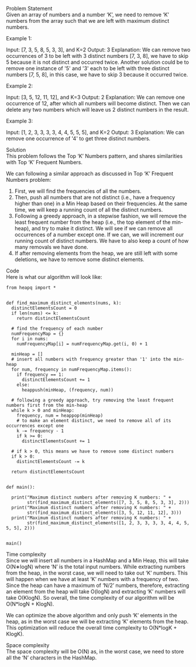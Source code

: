 Problem Statement \
Given an array of numbers and a number ‘K’, we need to remove ‘K’ numbers from the array such that we are left with maximum distinct numbers.

Example 1:

Input: [7, 3, 5, 8, 5, 3, 3], and K=2
Output: 3
Explanation: We can remove two occurrences of 3 to be left with 3 distinct numbers [7, 3, 8], we have 
to skip 5 because it is not distinct and occurred twice. 
Another solution could be to remove one instance of '5' and '3' each to be left with three 
distinct numbers [7, 5, 8], in this case, we have to skip 3 because it occurred twice.

Example 2:

Input: [3, 5, 12, 11, 12], and K=3
Output: 2
Explanation: We can remove one occurrence of 12, after which all numbers will become distinct. Then 
we can delete any two numbers which will leave us 2 distinct numbers in the result.

Example 3:

Input: [1, 2, 3, 3, 3, 3, 4, 4, 5, 5, 5], and K=2
Output: 3
Explanation: We can remove one occurrence of '4' to get three distinct numbers.

Solution \
This problem follows the Top ‘K’ Numbers pattern, and shares similarities with Top ‘K’ Frequent Numbers.

We can following a similar approach as discussed in Top ‘K’ Frequent Numbers problem:

1. First, we will find the frequencies of all the numbers.
2. Then, push all numbers that are not distinct (i.e., have a frequency higher than one) in a Min Heap based on their frequencies. At the same time, we will keep a running count of all the distinct numbers.
3. Following a greedy approach, in a stepwise fashion, we will remove the least frequent number from the heap (i.e., the top element of the min-heap), and try to make it distinct. We will see if we can remove all occurrences of a number except one. If we can, we will increment our running count of distinct numbers. We have to also keep a count of how many removals we have done.
4. If after removing elements from the heap, we are still left with some deletions, we have to remove some distinct elements.

Code \
Here is what our algorithm will look like:
```
from heapq import *


def find_maximum_distinct_elements(nums, k):
  distinctElementsCount = 0
  if len(nums) <= k:
    return distinctElementsCount

  # find the frequency of each number
  numFrequencyMap = {}
  for i in nums:
    numFrequencyMap[i] = numFrequencyMap.get(i, 0) + 1

  minHeap = []
  # insert all numbers with frequency greater than '1' into the min-heap
  for num, frequency in numFrequencyMap.items():
    if frequency == 1:
      distinctElementsCount += 1
    else:
      heappush(minHeap, (frequency, num))

  # following a greedy approach, try removing the least frequent numbers first from the min-heap
  while k > 0 and minHeap:
    frequency, num = heappop(minHeap)
    # to make an element distinct, we need to remove all of its occurrences except one
    k -= frequency - 1
    if k >= 0:
      distinctElementsCount += 1

  # if k > 0, this means we have to remove some distinct numbers
  if k > 0:
    distinctElementsCount -= k

  return distinctElementsCount


def main():

  print("Maximum distinct numbers after removing K numbers: " +
        str(find_maximum_distinct_elements([7, 3, 5, 8, 5, 3, 3], 2)))
  print("Maximum distinct numbers after removing K numbers: " +
        str(find_maximum_distinct_elements([3, 5, 12, 11, 12], 3)))
  print("Maximum distinct numbers after removing K numbers: " +
        str(find_maximum_distinct_elements([1, 2, 3, 3, 3, 3, 4, 4, 5, 5, 5], 2)))


main()
```

Time complexity \
Since we will insert all numbers in a HashMap and a Min Heap, this will take O(N∗logN) where ‘N’ is the total input numbers. While extracting numbers from the heap, in the worst case, we will need to take out ‘K’ numbers. This will happen when we have at least ‘K’ numbers with a frequency of two. Since the heap can have a maximum of ‘N/2’ numbers, therefore, extracting an element from the heap will take O(logN) and extracting ‘K’ numbers will take O(KlogN). So overall, the time complexity of our algorithm will be O(N*logN + KlogN).

We can optimize the above algorithm and only push ‘K’ elements in the heap, as in the worst case we will be extracting ‘K’ elements from the heap. This optimization will reduce the overall time complexity to O(N*logK + KlogK).

Space complexity \
The space complexity will be O(N) as, in the worst case, we need to store all the ‘N’ characters in the HashMap.